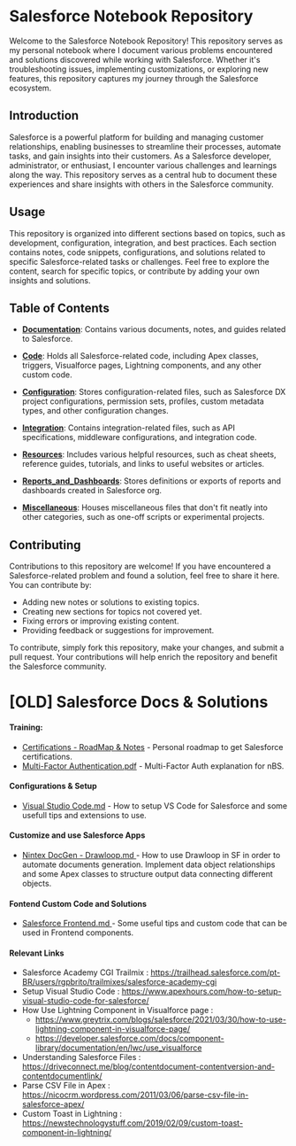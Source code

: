 # Salesforce Notebook Repository

Welcome to the Salesforce Notebook Repository! This repository serves as my personal notebook where I document various problems encountered and solutions discovered while working with Salesforce. Whether it's troubleshooting issues, implementing customizations, or exploring new features, this repository captures my journey through the Salesforce ecosystem.

## Introduction

Salesforce is a powerful platform for building and managing customer relationships, enabling businesses to streamline their processes, automate tasks, and gain insights into their customers. As a Salesforce developer, administrator, or enthusiast, I encounter various challenges and learnings along the way. This repository serves as a central hub to document these experiences and share insights with others in the Salesforce community.

## Usage

This repository is organized into different sections based on topics, such as development, configuration, integration, and best practices. Each section contains notes, code snippets, configurations, and solutions related to specific Salesforce-related tasks or challenges. Feel free to explore the content, search for specific topics, or contribute by adding your own insights and solutions.


## Table of Contents

- [**Documentation**](./Documentation): Contains various documents, notes, and guides related to Salesforce.
  
- [**Code**](./Code): Holds all Salesforce-related code, including Apex classes, triggers, Visualforce pages, Lightning components, and any other custom code.

- [**Configuration**](./Configuration): Stores configuration-related files, such as Salesforce DX project configurations, permission sets, profiles, custom metadata types, and other configuration changes.

- [**Integration**](./Integration): Contains integration-related files, such as API specifications, middleware configurations, and integration code.

- [**Resources**](./Resources): Includes various helpful resources, such as cheat sheets, reference guides, tutorials, and links to useful websites or articles.

- [**Reports_and_Dashboards**](./Reports_and_Dashboards): Stores definitions or exports of reports and dashboards created in Salesforce org.

- [**Miscellaneous**](./Miscellaneous): Houses miscellaneous files that don't fit neatly into other categories, such as one-off scripts or experimental projects.


## Contributing

Contributions to this repository are welcome! If you have encountered a Salesforce-related problem and found a solution, feel free to share it here. You can contribute by:

- Adding new notes or solutions to existing topics.
- Creating new sections for topics not covered yet.
- Fixing errors or improving existing content.
- Providing feedback or suggestions for improvement.

To contribute, simply fork this repository, make your changes, and submit a pull request. Your contributions will help enrich the repository and benefit the Salesforce community.



# [OLD] Salesforce Docs & Solutions

  
  #### Training: 
  - [Certifications - RoadMap & Notes](https://github.com/JPVBMR/Salesforce/blob/main/Certifications.md) - Personal roadmap to get Salesforce certifications.
  - [Multi-Factor Authentication.pdf](https://github.com/JPVBMR/Salesforce/blob/main/Resources/Multi-Factor-Authentication.pdf) - Multi-Factor Auth explanation for nBS.
  
  #### Configurations & Setup
   - [Visual Studio Code.md](https://github.com/JPVBMR/Salesforce/blob/main/Resources/Visual%20Studio%20Code.md) - How to setup VS Code for Salesforce and some usefull tips and extensions to use.
  
  
  #### Customize and use Salesforce Apps 
  - [Nintex DocGen - Drawloop.md ](https://github.com/JPVBMR/Salesforce/blob/main/Nintex%20DocGen%20-%20Drawloop.md) - How to use Drawloop in SF in order to automate documents generation. Implement data object relationships and some Apex classes to structure output data connecting different objects. 
  
  #### Fontend Custom Code and Solutions
- [Salesforce Frontend.md   ](https://github.com/JPVBMR/Salesforce/blob/main/Resources/Frontend%20Tips%20%26%20Tricks.md) - Some useful tips and custom code that can be used in Frontend components.

  


#### Relevant Links
  
  - Salesforce Academy CGI Trailmix : https://trailhead.salesforce.com/pt-BR/users/rgpbrito/trailmixes/salesforce-academy-cgi
  - Setup Visual Studio Code : https://www.apexhours.com/how-to-setup-visual-studio-code-for-salesforce/
  - How Use Lightning Component in Visualforce page : 
    - https://www.greytrix.com/blogs/salesforce/2021/03/30/how-to-use-lightning-component-in-visualforce-page/
    - https://developer.salesforce.com/docs/component-library/documentation/en/lwc/use_visualforce
  - Understanding Salesforce Files : https://driveconnect.me/blog/contentdocument-contentversion-and-contentdocumentlink/
  - Parse CSV File in Apex : https://nicocrm.wordpress.com/2011/03/06/parse-csv-file-in-salesforce-apex/
  - Custom Toast in Lightning : https://newstechnologystuff.com/2019/02/09/custom-toast-component-in-lightning/
  

   

